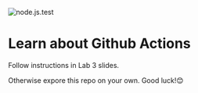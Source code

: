 ![node.js.test](https://github.com/HannaAspblad/learn-cool-problems/actions/workflows/node.js.yml/badge.svg)

# Learn about Github Actions
Follow instructions in Lab 3 slides.

Otherwise expore this repo on your own. Good luck!😊
